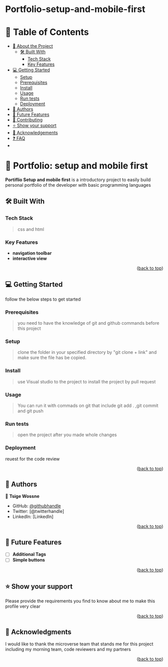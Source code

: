 # Portfolio-setup-and-mobile-first<a name="readme-top"></a>

# 📗 Table of Contents

- [📖 About the Project](#about-project)
  - [🛠 Built With](#built-with)
    - [Tech Stack](#tech-stack)
    - [Key Features](#key-features)
- [💻 Getting Started](#getting-started)
  - [Setup](#setup)
  - [Prerequisites](#prerequisites)
  - [Install](#install)
  - [Usage](#usage)
  - [Run tests](#run-tests)
  - [Deployment](#triangular_flag_on_post-deployment)
- [👥 Authors](#authors)
- [🔭 Future Features](#future-features)
- [🤝 Contributing](#contributing)
- [⭐️ Show your support](#support)
- [🙏 Acknowledgements](#acknowledgements)
- [❓ FAQ](#faq)
-

<!-- PROJECT DESCRIPTION -->

# 📖 Portfolio: setup and mobile first <a name="about-project"></a>

**Portiflio Setup and mobile first** is a introductory project to easily build personal portfolio of the developer with basic programming languages

## 🛠 Built With <a name="built-with"></a>

### Tech Stack <a name="tech-stack"></a>

> css and html

### Key Features <a name="key-features"></a>

- **navigation toolbar**
- **interactive view**


<p align="right">(<a href="#readme-top">back to top</a>)</p>


## 💻 Getting Started <a name="getting-started"></a>

follow the below steps to get started

### Prerequisites

>you need to have the knowledge of git and github commands before this project

### Setup

>clone the folder in your specified directory by "git clone + link" and make sure the file has be copied.


### Install

> use Visual studio to the project to install the project by pull request

### Usage

>You can run it with commads on git that include git add . ,git commit and git push

### Run tests

>open the project after you made whole changes

### Deployment
reuest for the code review

<p align="right">(<a href="#readme-top">back to top</a>)</p>



## 👥 Authors <a name="authors"></a>

👤 **Tsige Wossne**

- GitHub: [@githubhandle](https://github.com/tsigewossne)
- Twitter: [@twitterhandle]
- LinkedIn: [LinkedIn]


<p align="right">(<a href="#readme-top">back to top</a>)</p>



## 🔭 Future Features <a name="future-features"></a>


- [ ] **Additional Tags**
- [ ] **Simple buttons**

<p align="right">(<a href="#readme-top">back to top</a>)</p>

## ⭐️ Show your support <a name="support"></a>

Please provide the requirements you find to know about me to make this profile very clear

<p align="right">(<a href="#readme-top">back to top</a>)</p>


## 🙏 Acknowledgments <a name="acknowledgements"></a>



I would like to thank the microverse team that stands me for this project including my morning team, code reviewers and my partners

<p align="right">(<a href="#readme-top">back to top</a>)</p>